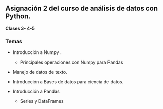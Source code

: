 ##  Asignación 2 del curso de análisis de datos con Python.

**Clases  3- 4-5**

### Temas 

* Introducción a Numpy .
  - Principales operaciones con Numpy para Pandas

* Manejo de datos de texto.
* Introducción a Bases de datos para ciencia de datos.
* Introducción a Pandas
  - Series y DataFrames
